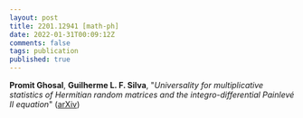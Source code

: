 ```yaml
---
layout: post
title: 2201.12941 [math-ph]
date: 2022-01-31T00:09:12Z
comments: false
tags: publication
published: true
---
```


<b>Promit Ghosal</b>, <b>Guilherme L. F. Silva</b>, "<i>Universality for multiplicative statistics of Hermitian random matrices  and the integro-differential Painlevé II equation</i>" ([arXiv](http://arxiv.org/abs/2201.12941v1))

